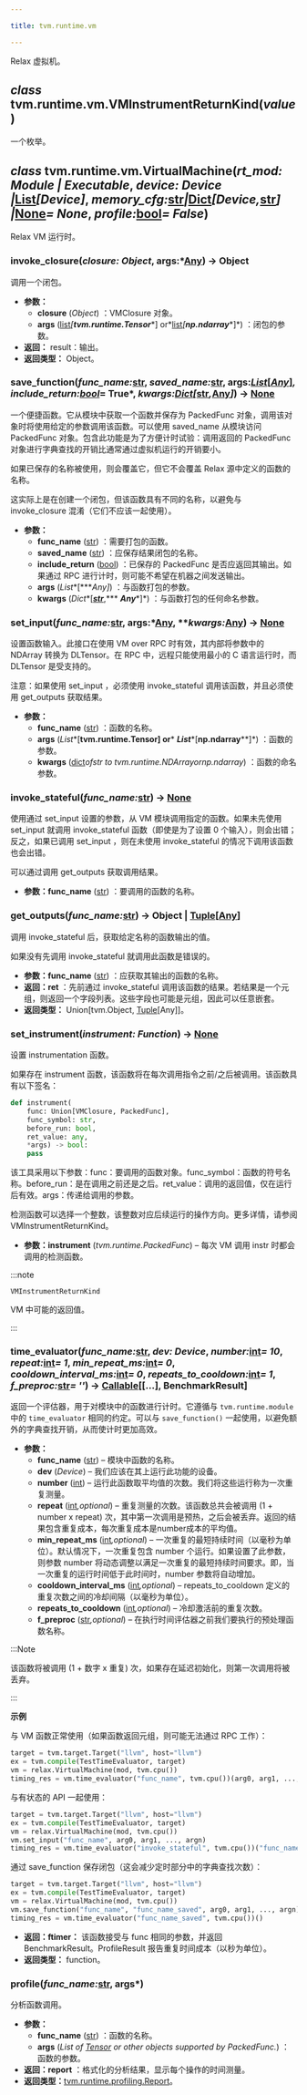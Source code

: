 ```yaml
---

title: tvm.runtime.vm

---
```



Relax 虚拟机。


## *class* tvm.runtime.vm.VMInstrumentReturnKind(*value*)

一个枚举。


## *class* tvm.runtime.vm.VirtualMachine(*rt_mod: Module | Executable*, *device: Device |*[List](https://docs.python.org/3/library/typing.html#typing.List)*[Device]*, *memory_cfg:*[str](https://docs.python.org/3/library/stdtypes.html#str)*|*[Dict](https://docs.python.org/3/library/typing.html#typing.Dict)*[Device,*[str](https://docs.python.org/3/library/stdtypes.html#str)*] |*[None](https://docs.python.org/3/library/constants.html#None)*= None*, *profile:*[bool](https://docs.python.org/3/library/functions.html#bool)*= False*)

Relax VM 运行时。


### invoke_closure(*closure: Object*, args:*[Any](https://docs.python.org/3/library/typing.html#typing.Any)) → Object
调用一个闭包。
* **参数：** 
   * **closure** (*Object*) ：VMClosure 对象。
   * **args** ([list](https://docs.python.org/3/library/stdtypes.html#list)*[**tvm.runtime.Tensor****] or*[list](https://docs.python.org/3/library/stdtypes.html#list)*[**np.ndarray****]*) ：闭包的参数。
* **返回：** result：输出。
* **返回类型：** Object。


### save_function(*func_name:*[str](https://docs.python.org/3/library/stdtypes.html#str), *saved_name:*[str](https://docs.python.org/3/library/stdtypes.html#str), args:*[List](https://docs.python.org/3/library/typing.html#typing.List)*[*[Any](https://docs.python.org/3/library/typing.html#typing.Any)*]*, *include_return:*[bool](https://docs.python.org/3/library/functions.html#bool)*= True*, ***kwargs:*[Dict](https://docs.python.org/3/library/typing.html#typing.Dict)*[*[str](https://docs.python.org/3/library/stdtypes.html#str)*,*[Any](https://docs.python.org/3/library/typing.html#typing.Any)*]*) → [None](https://docs.python.org/3/library/constants.html#None)

一个便捷函数。它从模块中获取一个函数并保存为 PackedFunc 对象，调用该对象时将使用给定的参数调用该函数。可以使用 saved_name 从模块访问 PackedFunc 对象。包含此功能是为了方便计时试验：调用返回的 PackedFunc 对象进行字典查找的开销比通常通过虚拟机运行的开销要小。


如果已保存的名称被使用，则会覆盖它，但它不会覆盖 Relax 源中定义的函数的名称。


这实际上是在创建一个闭包，但该函数具有不同的名称，以避免与 invoke_closure 混淆（它们不应该一起使用）。
* **参数：**
   * **func_name** ([str](https://docs.python.org/3/library/stdtypes.html#str)) ：需要打包的函数。
   * **saved_name** ([str](https://docs.python.org/3/library/stdtypes.html#str)) ：应保存结果闭包的名称。
   * **include_return** ([bool](https://docs.python.org/3/library/functions.html#bool)) ：已保存的 PackedFunc 是否应返回其输出。如果通过 RPC 进行计时，则可能不希望在机器之间发送输出。
   * **args** (*List**[****Any]*) ：与函数打包的参数。
   * **kwargs** (*Dict**[***[str](https://docs.python.org/3/library/stdtypes.html#str)***,*** ***Any****]*) ：与函数打包的任何命名参数。


### set_input(*func_name:*[str](https://docs.python.org/3/library/stdtypes.html#str), args:*[Any](https://docs.python.org/3/library/typing.html#typing.Any), ***kwargs:*[Any](https://docs.python.org/3/library/typing.html#typing.Any)) → [None](https://docs.python.org/3/library/constants.html#None)

设置函数输入。此接口在使用 VM over RPC 时有效，其内部将参数中的 NDArray 转换为 DLTensor。在 RPC 中，远程只能使用最小的 C 语言运行时，而 DLTensor 是受支持的。


注意：如果使用 set_input ，必须使用 invoke_stateful 调用该函数，并且必须使用 get_outputs 获取结果。
* **参数：**   
   * **func_name** ([str](https://docs.python.org/3/library/stdtypes.html#str)) ：函数的名称。
   * **args** (*List**[****tvm.runtime.Tensor**] or*** ***List****[**np.ndarray****]*) ：函数的参数。
   * **kwargs** ([dict](https://docs.python.org/3/library/stdtypes.html#dict)*ofstr to tvm.runtime.NDArrayornp.ndarray*) ：函数的命名参数。


### invoke_stateful(*func_name:*[str](https://docs.python.org/3/library/stdtypes.html#str)) → [None](https://docs.python.org/3/library/constants.html#None)

使用通过 set_input 设置的参数，从 VM 模块调用指定的函数。如果未先使用 set_input 就调用 invoke_stateful 函数（即使是为了设置 0 个输入），则会出错；反之，如果已调用 set_input ，则在未使用 invoke_stateful 的情况下调用该函数也会出错。


可以通过调用 get_outputs 获取调用结果。
* **参数：func_name** ([str](https://docs.python.org/3/library/stdtypes.html#str)) ：要调用的函数的名称。


### get_outputs(*func_name:*[str](https://docs.python.org/3/library/stdtypes.html#str)) → Object | [Tuple](https://docs.python.org/3/library/typing.html#typing.Tuple)[[Any](https://docs.python.org/3/library/typing.html#typing.Any)]

调用 invoke_stateful 后，获取给定名称的函数输出的值。


如果没有先调用 invoke_stateful 就调用此函数是错误的。
* **参数：func_name** ([str](https://docs.python.org/3/library/stdtypes.html#str)) ：应获取其输出的函数的名称。
* **返回：ret** ：先前通过 invoke_stateful 调用该函数的结果。若结果是一个元组，则返回一个字段列表。这些字段也可能是元组，因此可以任意嵌套。
* **返回类型：** Union[tvm.Object, [Tuple](https://tvm.hyper.ai/docs/api-reference/python-api/tvm-relax#classtvmrelaxtuplefieldslistrelaxexprtuplerelaxexprspanspannonenone)[Any]]。


### set_instrument(*instrument: Function*) → [None](https://docs.python.org/3/library/constants.html#None)

设置 instrumentation 函数。


如果存在 instrument 函数，该函数将在每次调用指令之前/之后被调用。该函数具有以下签名：

```python
def instrument(
    func: Union[VMClosure, PackedFunc],
    func_symbol: str,
    before_run: bool,
    ret_value: any,
    *args) -> bool:
    pass
```


该工具采用以下参数：func：要调用的函数对象。func_symbol：函数的符号名称。before_run：是在调用之前还是之后。ret_value：调用的返回值，仅在运行后有效。args：传递给调用的参数。


检测函数可以选择一个整数，该整数对应后续运行的操作方向。更多详情，请参阅 VMInstrumentReturnKind。
* **参数：instrument** (*tvm.runtime.PackedFunc*)  – 每次 VM 调用 instr 时都会调用的检测函数。



:::note

`VMInstrumentReturnKind` 

VM 中可能的返回值。

:::


### time_evaluator(*func_name:*[str](https://docs.python.org/3/library/stdtypes.html#str), *dev: Device*, *number:*[int](https://docs.python.org/3/library/functions.html#int)*= 10*, *repeat:*[int](https://docs.python.org/3/library/functions.html#int)*= 1*, *min_repeat_ms:*[int](https://docs.python.org/3/library/functions.html#int)*= 0*, *cooldown_interval_ms:*[int](https://docs.python.org/3/library/functions.html#int)*= 0*, *repeats_to_cooldown:*[int](https://docs.python.org/3/library/functions.html#int)*= 1*, *f_preproc:*[str](https://docs.python.org/3/library/stdtypes.html#str)*= ''*) → [Callable](https://docs.python.org/3/library/typing.html#typing.Callable)[[…], BenchmarkResult]

返回一个评估器，用于对模块中的函数进行计时。它遵循与 `tvm.runtime.module` 中的 `time_evaluator` 相同的约定。可以与 `save_function()` 一起使用，以避免额外的字典查找开销，从而使计时更加高效。
* **参数：**
   *    **func_name** ([str](https://docs.python.org/3/library/stdtypes.html#str))  – 模块中函数的名称。
   *    **dev** (*Device*)  – 我们应该在其上运行此功能的设备。
   *    **number** ([int](https://docs.python.org/3/library/functions.html#int))  – 运行此函数取平均值的次数。我们将这些运行称为一次重复测量。
   *    **repeat** ([int](https://docs.python.org/3/library/functions.html#int)*,optional*)  – 重复测量的次数。该函数总共会被调用 (1 + number x repeat) 次，其中第一次调用是预热，之后会被丢弃。返回的结果包含重复成本，每次重复成本是number成本的平均值。
   *    **min_repeat_ms** ([int](https://docs.python.org/3/library/functions.html#int)*,optional*)  – 一次重复的最短持续时间（以毫秒为单位）。默认情况下，一次重复包含 number 个运行。如果设置了此参数，则参数 number 将动态调整以满足一次重复的最短持续时间要求。即，当一次重复的运行时间低于此时间时，number 参数将自动增加。
   *    **cooldown_interval_ms** ([int](https://docs.python.org/3/library/functions.html#int)*,optional*)  –  repeats_to_cooldown 定义的重复次数之间的冷却间隔（以毫秒为单位）。
   *    **repeats_to_cooldown** ([int](https://docs.python.org/3/library/functions.html#int)*,optional*)  – 冷却激活前的重复次数。
   *    **f_preproc** ([str](https://docs.python.org/3/library/stdtypes.html#str)*,optional*)  – 在执行时间评估器之前我们要执行的预处理函数名称。


:::Note

该函数将被调用 (1 + 数字 x 重复) 次，如果存在延迟初始化，则第一次调用将被丢弃。

:::


**示例**


与 VM 函数正常使用（如果函数返回元组，则可能无法通过 RPC 工作）：

```python
target = tvm.target.Target("llvm", host="llvm")
ex = tvm.compile(TestTimeEvaluator, target)
vm = relax.VirtualMachine(mod, tvm.cpu())
timing_res = vm.time_evaluator("func_name", tvm.cpu())(arg0, arg1, ..., argn)
```


与有状态的 API 一起使用：

```python
target = tvm.target.Target("llvm", host="llvm")
ex = tvm.compile(TestTimeEvaluator, target)
vm = relax.VirtualMachine(mod, tvm.cpu())
vm.set_input("func_name", arg0, arg1, ..., argn)
timing_res = vm.time_evaluator("invoke_stateful", tvm.cpu())("func_name")
```


通过 save_function 保存闭包（这会减少定时部分中的字典查找次数）：

```python
target = tvm.target.Target("llvm", host="llvm")
ex = tvm.compile(TestTimeEvaluator, target)
vm = relax.VirtualMachine(mod, tvm.cpu())
vm.save_function("func_name", "func_name_saved", arg0, arg1, ..., argn)
timing_res = vm.time_evaluator("func_name_saved", tvm.cpu())()
```
* **返回：ftimer：** 该函数接受与 func 相同的参数，并返回 BenchmarkResult。ProfileResult 报告重复时间成本（以秒为单位）。
* **返回类型：** function。


### profile(*func_name:*[str](https://docs.python.org/3/library/stdtypes.html#str), args*)

分析函数调用。
* **参数：**   
   * **func_name** ([str](https://docs.python.org/3/library/stdtypes.html#str)) ：函数的名称。
   * **args** (*List of [Tensor](https://tvm.hyper.ai/docs/api-reference/python-api/tvm-te#class-tvmtetensor) or other objects supported by PackedFunc.*) ：函数的参数。
* **返回：report** ：格式化的分析结果，显示每个操作的时间测量。
* **返回类型：**[tvm.runtime.profiling.Report](https://tvm.hyper.ai/docs/api-reference/python-api/tvm-runtime-profiling#class-tvmruntimeprofilingreportcallssequencedictstr-object-device_metricsdictstrdictstr-object-configurationdictstr-object)。


